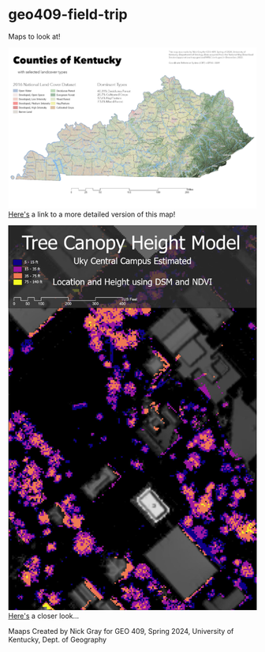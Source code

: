 # geo409-field-trip
 Maps to look at!



![Kentucky Counties](./kentucky_counties1.jpg)
[Here's](./kentucky_counties1.pdf) a link to a more detailed version of this map!



![Campus Canopy Hieght Model](./campus_canopy.jpg)
[Here's](./campus_canopy.pdf) a closer look...

Maaps Created by Nick Gray for GEO 409, Spring 2024, University of Kentucky, Dept. of Geography